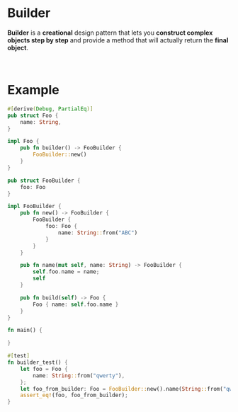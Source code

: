 # Builder
**Builder** is a **creational** design pattern that lets you **construct complex objects step by step** and provide a method that will actually return the **final object**.<br>

<br>

# Example
```rust
#[derive(Debug, PartialEq)]
pub struct Foo {
    name: String,
}

impl Foo {
    pub fn builder() -> FooBuilder {
        FooBuilder::new()
    }
}

pub struct FooBuilder {
    foo: Foo
}

impl FooBuilder {
    pub fn new() -> FooBuilder {
        FooBuilder {
            foo: Foo {
                name: String::from("ABC")
            }
        }
    }

    pub fn name(mut self, name: String) -> FooBuilder {
        self.foo.name = name;
        self
    }

    pub fn build(self) -> Foo {
        Foo { name: self.foo.name }
    }
}

fn main() {

}

#[test]
fn builder_test() {
    let foo = Foo {
        name: String::from("qwerty"),
    };
    let foo_from_builder: Foo = FooBuilder::new().name(String::from("qwerty")).build();
    assert_eq!(foo, foo_from_builder);
}
```
